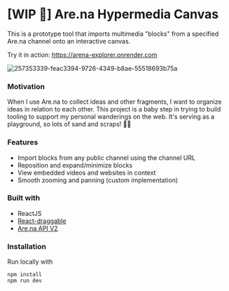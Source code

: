 # [WIP 🚧] Are.na Hypermedia Canvas 

This is a prototype tool that imports multimedia "blocks" from a specified Are.na channel onto an interactive canvas.

Try it in action: https://arena-explorer.onrender.com

![257353339-feac3394-9726-4349-b8ae-55518693b75a](https://github.com/merryvj/arena-explorer/assets/41601131/dd562386-92e9-463f-8c9e-d88957019b2d)


### Motivation
When I use Are.na to collect ideas and other fragments, I want to organize ideas in relation to each other. This project is a baby step in trying to build tooling to support my personal wanderings on the web. It's serving as a playground, so lots of sand and scraps! 🛝🌞

 
### Features
* Import blocks from any public channel using the channel URL
* Reposition and expand/minimize blocks
* View embedded videos and websites in context
* Smooth zooming and panning (custom implementation)

### Built with
* ReactJS
* [React-draggable](https://www.npmjs.com/package/react-draggable)
* [Are.na API V2](https://dev.are.na/documentation/channels)
  
### Installation
Run locally with
```
npm install
npm run dev
```
